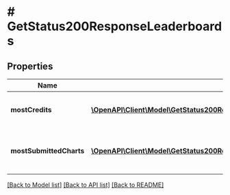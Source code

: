 # # GetStatus200ResponseLeaderboards

## Properties

Name | Type | Description | Notes
------------ | ------------- | ------------- | -------------
**mostCredits** | [**\OpenAPI\Client\Model\GetStatus200ResponseLeaderboardsMostCreditsInner[]**](GetStatus200ResponseLeaderboardsMostCreditsInner.md) | Top agents with the most credits. |
**mostSubmittedCharts** | [**\OpenAPI\Client\Model\GetStatus200ResponseLeaderboardsMostSubmittedChartsInner[]**](GetStatus200ResponseLeaderboardsMostSubmittedChartsInner.md) | Top agents with the most charted submitted. |

[[Back to Model list]](../../README.md#models) [[Back to API list]](../../README.md#endpoints) [[Back to README]](../../README.md)
